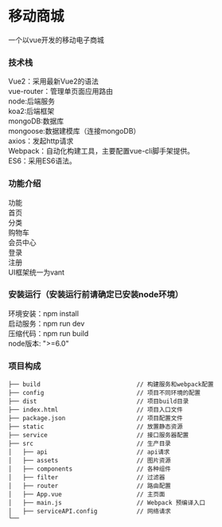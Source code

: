 # 移动商城<br>
一个以vue开发的移动电子商城

### 技术栈
Vue2：采用最新Vue2的语法<br>
vue-router：管理单页面应用路由<br>
node:后端服务<br>
koa2:后端框架<br>
mongoDB:数据库<br>
mongoose:数据建模库（连接mongoDB）<br>
axios：发起http请求<br>
Webpack：自动化构建工具，主要配置vue-cli脚手架提供。<br>
ES6：采用ES6语法。<br>
### 功能介绍
功能<br>
首页<br>
分类<br>
购物车<br>
会员中心<br>
登录<br>
注册<br>
UI框架统一为vant<br>
### 安装运行（安装运行前请确定已安装node环境）

环境安装：npm install<br>
启动服务：npm run dev<br>
压缩代码：npm run build<br>
node版本: ">=6.0"


### 项目构成
```
├── build                           // 构建服务和webpack配置
├── config                          // 项目不同环境的配置
├── dist                            // 项目build目录
├── index.html                      // 项目入口文件
├── package.json                    // 项目配置文件
├── static                          // 放置静态资源
├── service                         // 接口服务器配置
├── src                             // 生产目录
│   ├── api                         // api请求
│   ├── assets                      // 图片资源
│   ├── components                  // 各种组件
│   ├── filter                      // 过滤器
│   ├── router                      // 路由配置
│   ├── App.vue                     // 主页面
│   ├── main.js                     // Webpack 预编译入口
│   ├── serviceAPI.config           // 网络请求
└──
```

